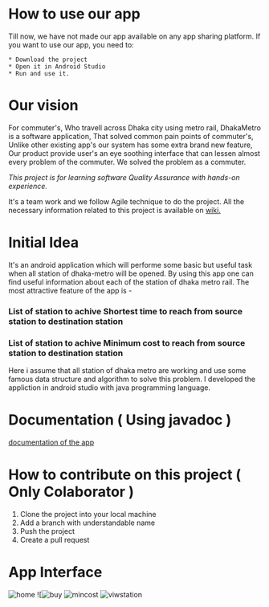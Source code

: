 # How to use our app

Till now, we have not made our app available on any app sharing platform. If you want to use our app, you need to:

    * Download the project
    * Open it in Android Studio
    * Run and use it.
    
# Our vision

For commuter's,
Who travell across Dhaka city using metro rail,
DhakaMetro is a software application,
That solved common pain points of commuter's, 
Unlike other existing app's our system has some extra brand new feature,
Our product provide user's an eye soothing interface that can lessen almost
            every problem of the commuter. We solved the problem as a commuter.


*This project is for learning software Quality Assurance with hands-on experience.*

It's a team work and we follow Agile technique to do the project. All the necessary information related to this project is
available on [wiki.](https://github.com/Sakil-JU-CSE-28/Dhaka-Metro-Rail/wiki)

# Initial Idea
It's an android application which will performe some basic but useful task when all station of dhaka-metro will be opened.
By using this app one can find useful information about each of the station of dhaka metro rail. The most attractive feature
of the app is - 

### List of station to achive Shortest time to reach from source station to destination station
### List of station to achive Minimum cost to reach from source station to destination station

Here i assume that all station of dhaka metro are working and use some famous data structure and algorithm to solve this 
problem. I developed the appliction in android studio with java programming language.

# Documentation ( Using javadoc )
[ documentation of the app ]( https://sakil-ju-cse-28.github.io/Dhaka-Metro-Rail-Documentation/com/example/dhaka_metro_rail/package-summary.html )

# How to contribute on this project ( Only Colaborator )
1. Clone the project into your local machine
2. Add a branch with understandable name
3. Push the project
4. Create a pull request

# App Interface
![home](https://github.com/Sakil-JU-CSE-28/Dhaka-Metro-Rail/assets/50700465/280b2095-e570-421a-93f0-0d9756a16342)
![![buy](https://github.com/Sakil-JU-CSE-28/Dhaka-Metro-Rail/assets/50700465/0ccc2b82-dc64-4c96-b865-6293529f63da)
![mincost](https://github.com/Sakil-JU-CSE-28/Dhaka-Metro-Rail/assets/50700465/b0d7a8ca-9edd-4c28-889d-b93fe7a236d6)
![viwstation](https://github.com/Sakil-JU-CSE-28/Dhaka-Metro-Rail/assets/50700465/9a157880-5402-419e-ba3b-b45955208d09)
